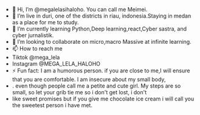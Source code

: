 - 👋 Hi, I’m @megalelasihaloho. You can call me Meimei.
- 👀 I’m live in duri, one of the districts in riau, indonesia.Staying in medan as a place for me to study.
- 🌱 I’m currently learning Python,Deep learning,react,Cyber sastra, and cyber jurnalistik.
- 💞️ I’m looking to collaborate on micro,macro Massive at infinite learning.
- 📫 How to reach me
- Tiktok @mega_lela
- Instagram @MEGA_LELA_HALOHO
- ⚡ Fun fact: I am a humorous person. if you are close to me,I will ensure  that you are comfortable. I am insecure about my small body,
- . even though people call me a petite  and cute girl. My steps are so small, so let your grib tie me so i don't get lost, i don't
- like  sweet promises but if you give me chocolate ice cream i will call you the sweetest person i have met.
  
 
<!---
megalelasihalo/megalelasihalo is a ✨ special ✨ repository because its `README.md` (this file) appears on your GitHub profile.
You can click the Preview link to take a look at your changes.
--->
